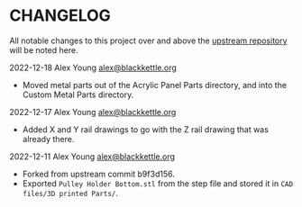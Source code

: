 # CHANGELOG

All notable changes to this project over and above the [upstream repository](https://github.com/KRALYN/PositronV3) will be noted here.

2022-12-18 Alex Young <alex@blackkettle.org>

 - Moved metal parts out of the Acrylic Panel Parts directory, and into the Custom Metal Parts directory.

2022-12-17 Alex Young <alex@blackkettle.org>

 - Added X and Y rail drawings to go with the Z rail drawing that was already there.

2022-12-11 Alex Young <alex@blackkettle.org>

- Forked from upstream commit b9f3d156.
- Exported `Pulley Holder Bottom.stl` from the step file and stored it in `CAD  files/3D printed Parts/`.
